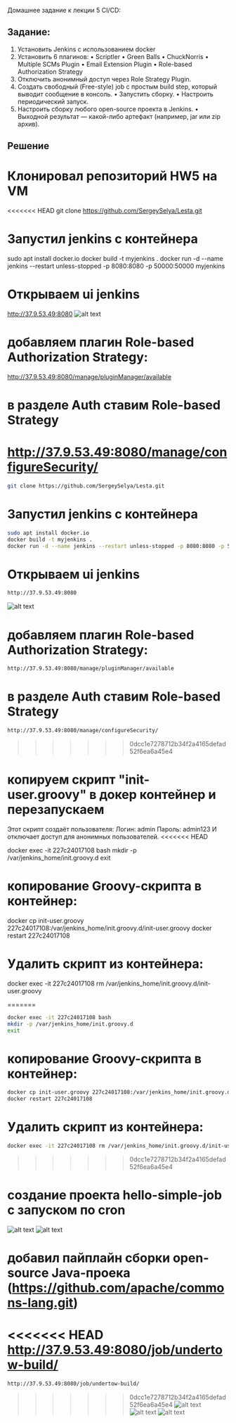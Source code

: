 Домашнее задание к лекции 5 CI/CD:

## Задание:

1.  Установить Jenkins c использованием docker
2.  Установить 6 плагинов:
•  Scriptler
•  Green Balls
•  ChuckNorris
•  Multiple SCMs Plugin
•  Email Extension Plugin
•  Role-based Authorization Strategy
3.  Отключить анонимный доступ через Role Strategy Plugin.
4.  Создать свободный (Free-style) job с простым build step, который выводит сообщение в консоль.
•  Запустить сборку.
•  Настроить периодический запуск.
5.  Настроить сборку любого open-source проекта в Jenkins.
•  Выходной результат — какой-либо артефакт (например, jar или zip архив).


## Решение 
# Клонировал репозиторий HW5 на VM
<<<<<<< HEAD
git clone https://github.com/SergeySelya/Lesta.git
# Запустил jenkins с контейнера
sudo apt install docker.io
docker build -t myjenkins .
docker run -d --name jenkins --restart unless-stopped -p 8080:8080 -p 50000:50000 myjenkins
# Открываем ui jenkins 
http://37.9.53.49:8080
![alt text](image.png)
# добавляем плагин Role-based Authorization Strategy:
http://37.9.53.49:8080/manage/pluginManager/available
# в разделе Auth ставим Role-based Strategy
http://37.9.53.49:8080/manage/configureSecurity/
=======
```bash
git clone https://github.com/SergeySelya/Lesta.git
```
# Запустил jenkins с контейнера
```bash
sudo apt install docker.io
docker build -t myjenkins .
docker run -d --name jenkins --restart unless-stopped -p 8080:8080 -p 50000:50000 myjenkins
```
# Открываем ui jenkins 
```bash
http://37.9.53.49:8080
```
![alt text](image.png)
# добавляем плагин Role-based Authorization Strategy:
```bash
http://37.9.53.49:8080/manage/pluginManager/available
```
# в разделе Auth ставим Role-based Strategy
```bash
http://37.9.53.49:8080/manage/configureSecurity/
```
>>>>>>> 0dcc1e7278712b34f2a4165defad52f6ea6a45e4
# копируем скрипт  "init-user.groovy" в докер контейнер и перезапускаем
Этот скрипт создаёт пользователя:
Логин: admin
Пароль: admin123
И отключает доступ для анонимных пользователей.
<<<<<<< HEAD

docker exec -it 227c24017108 bash
mkdir -p /var/jenkins_home/init.groovy.d
exit
# копирование Groovy-скрипта в контейнер:
docker cp init-user.groovy 227c24017108:/var/jenkins_home/init.groovy.d/init-user.groovy
docker restart 227c24017108
# Удалить скрипт из контейнера:
docker exec -it 227c24017108 rm /var/jenkins_home/init.groovy.d/init-user.groovy

=======
```bash
docker exec -it 227c24017108 bash
mkdir -p /var/jenkins_home/init.groovy.d
exit
```
# копирование Groovy-скрипта в контейнер:
```bash
docker cp init-user.groovy 227c24017108:/var/jenkins_home/init.groovy.d/init-user.groovy
docker restart 227c24017108
```
# Удалить скрипт из контейнера:
```bash
docker exec -it 227c24017108 rm /var/jenkins_home/init.groovy.d/init-user.groovy
```
>>>>>>> 0dcc1e7278712b34f2a4165defad52f6ea6a45e4
# создание проекта hello-simple-job с запуском по cron
![alt text](image-2.png)
![alt text](image-1.png)
# добавил пайплайн сборки open-source Java-проека (https://github.com/apache/commons-lang.git)
<<<<<<< HEAD
http://37.9.53.49:8080/job/undertow-build/
=======
```bash
http://37.9.53.49:8080/job/undertow-build/
```
>>>>>>> 0dcc1e7278712b34f2a4165defad52f6ea6a45e4
![alt text](image-3.png)
![alt text](image-4.png)
![alt text](image-5.png)


